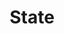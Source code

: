 ---
layout: chapter
title: State
section: Core
permalink: chapters/state/
description: Learn how to provide different styles to your modules and components based on state, such as showing, hiding and loading.
---